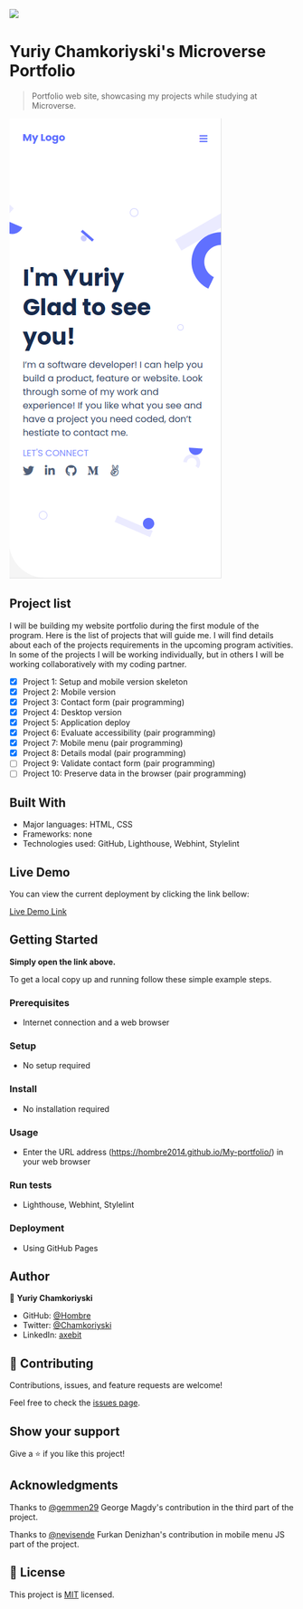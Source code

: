 ![](https://img.shields.io/badge/Microverse-blueviolet)

# Yuriy Chamkoriyski's Microverse Portfolio

> Portfolio web site, showcasing my projects while studying at Microverse.

![screenshot](./img/app-screenshot.png)

## Project list

I will be building my website portfolio during the first module of the program. Here is the list of projects that will guide me. I will find details about each of the projects requirements in the upcoming program activities. In some of the projects I will be working individually, but in others I will be working collaboratively with my coding partner.

- [x] Project 1: Setup and mobile version skeleton
- [x] Project 2: Mobile version
- [x] Project 3: Contact form (pair programming)
- [x] Project 4: Desktop version
- [x] Project 5: Application deploy
- [x] Project 6: Evaluate accessibility (pair programming)
- [x] Project 7: Mobile menu (pair programming)
- [x] Project 8: Details modal (pair programming)
- [ ] Project 9: Validate contact form (pair programming)
- [ ] Project 10: Preserve data in the browser (pair programming)

## Built With

- Major languages: HTML, CSS
- Frameworks: none
- Technologies used: GitHub, Lighthouse, Webhint, Stylelint

## Live Demo

You can view the current deployment by clicking the link bellow:

[Live Demo Link](https://hombre2014.github.io/My-portfolio/)

## Getting Started

**Simply open the link above.**

To get a local copy up and running follow these simple example steps.

### Prerequisites

- Internet connection and a web browser

### Setup

- No setup required

### Install

- No installation required

### Usage

- Enter the URL address (https://hombre2014.github.io/My-portfolio/) in your web browser

### Run tests

- Lighthouse, Webhint, Stylelint

### Deployment

- Using GitHub Pages

## Author

👤 **Yuriy Chamkoriyski**

- GitHub: [@Hombre](https://github.com/Hombre)
- Twitter: [@Chamkoriyski](https://twitter.com/Chamkoriyski)
- LinkedIn: [axebit](https://linkedin.com/in/axebit)

## 🤝 Contributing

Contributions, issues, and feature requests are welcome!

Feel free to check the [issues page](https://github.com/Hombre/My-portfolio/issues).

## Show your support

Give a ⭐️ if you like this project!

## Acknowledgments

Thanks to [@gemmen29](https://github.com/gemmen29) George Magdy's contribution in the third part of the project.

Thanks to [@nevisende](https://github.com/nevisende) Furkan Denizhan's contribution in mobile menu JS part of the project.

## 📝 License

This project is [MIT](./MIT.md) licensed.
